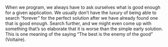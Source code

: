 When we program, we always have to ask ourselves what is good enough
for a given application. We usually don’t have the luxury of being able to search
“forever” for the perfect solution after we have already found one that is good
enough. Search further, and we might even come up with something that’s so
elaborate that it is worse than the simple early solution. This is one meaning of
the saying “The best is the enemy of the good” (Voltaire).